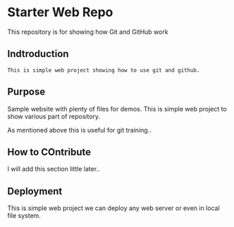 # Starter Web Repo

This repository is for showing how Git and GitHub work

## Indtroduction

	This is simple web project showing how to use git and github. 

## Purpose

Sample website with plenty of files for demos. 
This is simple web project to show various part of repository. 

As mentioned above this is useful for git training..

## How to COntribute
I will add this section little later..

## Deployment
This is simple web project we can deploy any web server or even in local file system. 